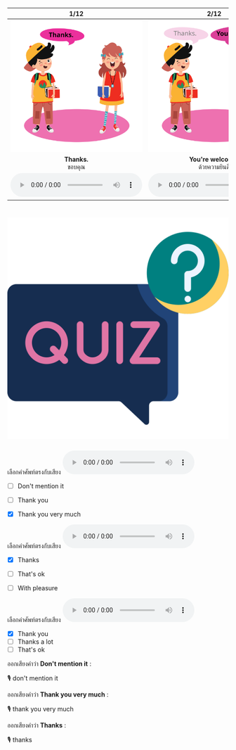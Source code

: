 <div class="carrousel">


|1/12|2/12|3/12|4/12|5/12|6/12|7/12|8/12|9/12|10/12|11/12|12/12|
| :----: | :----: | :----: | :----: | :----: | :----: | :----: | :----: | :----: | :----: | :----: | :----: |
|![](/media/img/thanks__Thanks.svg)|![](/media/img/thanks__You're&#x20;welcome.svg)|![](/media/img/thanks__Thank&#x20;you.svg)|![](/media/img/thanks__That's&#x20;all&#x20;right.svg)|![](/media/img/thanks__Thank&#x20;you&#x20;for&#x20;your&#x20;help.svg)|![](/media/img/thanks__My&#x20;pleasure.svg)|![](/media/img/thanks__Many&#x20;thanks.svg)|![](/media/img/thanks__That's&#x20;OK.svg)|![](/media/img/thanks__Thanks&#x20;a&#x20;lot.svg)|![](/media/img/thanks__With&#x20;pleasure.svg)|![](/media/img/thanks__Thank&#x20;you&#x20;very&#x20;much.svg)|![](/media/img/thanks__Don't&#x20;mention&#x20;it.svg)|
|**Thanks.**<br>ขอบคุณ|**You're welcome.**<br>ด้วยความยินดี|**Thank you.**<br>ขอบคุณ|**That's all right.**<br>ไม่เป็นไร|**Thank you for your help.**<br>ขอบคุณสำหรับความช่วยเหลือ|**My pleasure.**<br>ด้วยความยินดี|**Many thanks.**<br>ขอบคุณมากๆ|**That's OK.**<br>ไม่เป็นไร|**Thanks a lot.**<br>ขอบคุณมาก|**With pleasure.**<br>ด้วยความยินดี|**Thank you very much.**<br>ขอบคุณมาก|**Don't mention it?**<br>ไม่เป็นไร|
|![](/media/audio/Thanks.mp3)|![](/media/audio/You're&#x20;welcome.mp3)|![](/media/audio/Thank&#x20;you.mp3)|![](/media/audio/That's&#x20;all&#x20;right.mp3)|![](/media/audio/Thank&#x20;you&#x20;for&#x20;your&#x20;help.mp3)|![](/media/audio/My&#x20;pleasure.mp3)|![](/media/audio/Many&#x20;thanks.mp3)|![](/media/audio/That's&#x20;OK.mp3)|![](/media/audio/Thanks&#x20;a&#x20;lot.mp3)|![](/media/audio/With&#x20;pleasure.mp3)|![](/media/audio/Thank&#x20;you&#x20;very&#x20;much.mp3)|![](/media/audio/Don't&#x20;mention&#x20;it.mp3)|

</div>



# ![icon](/media/icons/quiz.svg) 


เลือกคำศัพท์ตรงกับเสียง ![](/media/audio/Thank&#x20;you&#x20;very&#x20;much.mp3) 
 - [ ] Don't mention it
 - [ ] Thank you
 - [x] Thank you very much


เลือกคำศัพท์ตรงกับเสียง ![](/media/audio/Thanks.mp3) 
 - [x] Thanks
 - [ ] That's ok
 - [ ] With pleasure


เลือกคำศัพท์ตรงกับเสียง ![](/media/audio/Thank&#x20;you.mp3) 
 - [x] Thank you
 - [ ] Thanks a lot
 - [ ] That's ok

ออกเสียงคำว่า **Don't mention it** :

🎙️ don't mention it

ออกเสียงคำว่า **Thank you very much** :

🎙️ thank you very much

ออกเสียงคำว่า **Thanks** :

🎙️ thanks

